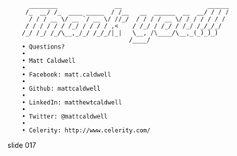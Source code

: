           ________                __                        ______
         /_  __/ /_  ____ _____  / /__   __  ______  __  __/ / / /
          / / / __ \/ __ `/ __ \/ //_/  / / / / __ \/ / / / / / /
         / / / / / / /_/ / / / / ,<    / /_/ / /_/ / /_/ /_/_/_/
        /_/ /_/ /_/\__,_/_/ /_/_/|_|   \__, /\____/\__,_(_)_)_)
                                      /____/
        • Questions?
        •
        • Matt Caldwell
        •
        • Facebook: matt.caldwell
        •
        • Github: mattcaldwell
        •
        • LinkedIn: matthewtcaldwell
        •
        • Twitter: @mattcaldwell
        •
        • Celerity: http://www.celerity.com/















































































slide 017
